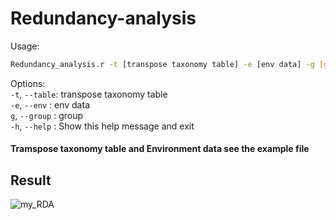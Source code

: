 # Redundancy-analysis  
Usage:  
```Bash  
Redundancy_analysis.r -t [transpose taxonomy table] -e [env data] -g [group]  
```
Options:  
`-t`, `--table`: transpose taxonomy table  
`-e`, `--env`  : env data  
`g`, `--group` : group  
`-h`, `--help` : Show this help message and exit  

#### Tramspose taxonomy table  and Environment data see the example file  

## Result  
![my_RDA](https://github.com/alexWMH/Redundancy-analysis/assets/128213313/6bf8f11e-c8f6-4c44-bb34-243d8546f56a)  
